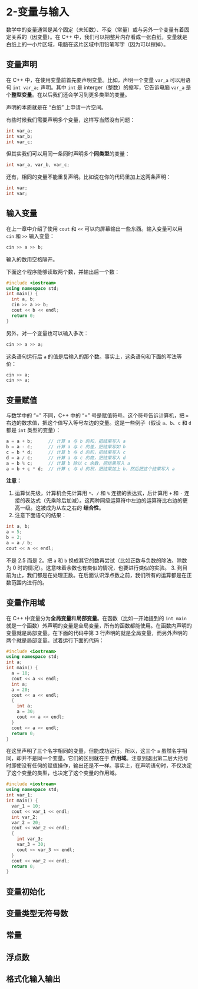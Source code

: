 # 2-变量与输入
数学中的变量通常是某个固定（未知数）、不变（常量）或与另外一个变量有着固定关系的（因变量）。在 C++ 中，我们可以把整片内存看成一张白纸，变量就是白纸上的一小片区域，电脑在这片区域中用铅笔写字（因为可以擦掉）。

## 变量声明
在 C++ 中，在使用变量前首先要声明变量。比如，声明一个变量 `var_a` 可以用语句 `int var_a;` 声明。其中 `int` 是 interger（整数）的缩写，它告诉电脑 `var_a` 是个**整型变量**。在以后我们还会学习到更多类型的变量。

声明的本质就是在 “白纸” 上申请一片空间。

有些时候我们需要声明多个变量，这样写当然没有问题：
```cpp
int var_a;
int var_b;
int var_c;
```
但其实我们可以用同一条同时声明多个**同类型**的变量：
```cpp
int var_a, var_b, var_c;
```
还有，相同的变量不能重复声明。比如说在你的代码里加上这两条声明：
```cpp
int var;
int var;
```

## 输入变量
在上一章中介绍了使用 `cout` 和 `<<` 可以向屏幕输出一些东西。输入变量可以用 `cin` 和 `>>` 输入变量：
```cpp
cin >> a >> b;
```
输入的数用空格隔开。

下面这个程序能够读取两个数，并输出后一个数：
```cpp
#include <iostream>
using namespace std;
int main() {
  int a, b;
  cin >> a >> b;
  cout << b << endl;
  return 0;
}
```
另外，对一个变量也可以输入多次：
```cpp
cin >> a >> a;
```
这条语句运行后 `a` 的值是后输入的那个数。事实上，这条语句和下面的写法等价：
```cpp
cin >> a;
cin >> a; 
```

## 变量赋值
与数学中的 “=” 不同，C++ 中的 “=” 号是赋值符号。这个符号告诉计算机，把 `=` 右边的数求值，把这个值写入等号左边的变量。这是一些例子（假设 `a`、`b`、`c` 和 `d` 都是 `int` 类型的变量）：
```cpp
a = a + b;      // 计算 a 与 b 的和，把结果写入 a
b = a - c;      // 计算 a 与 c 的差，把结果写如 b
c = b * d;      // 计算 b 与 d 的积，把结果写入 c
d = a / c;      // 计算 a 与 c 的商，把结果写入 d
a = b % c;      // 计算 b 除以 c 余数，把结果写入 a
a = b + c * d;  // 计算 c 与 d 的积，把结果加上 b，然后把这个结果写入 a
```
**注意：**
1. 运算优先级，计算机会先计算用 `*`、`/` 和 `%` 连接的表达式，后计算用 `+` 和 `-` 连接的表达式（先乘除后加减）。这两种同级运算符中左边的运算符比右边的更高一级。这被成为从左之右的 **结合性**。
2. 注意下面语句的结果：
```cpp
int a, b;
a = 5;
b = 2;
a = a / b;
cout << a << endl;
```
不是 2.5 而是 2。把 `a` 和 `b` 换成其它的数再尝试（比如正数与负数的除法、除数为 0 时的情况）。这意味着余数也有类似的情况，也要进行类似的实验。
3. 到目前为止，我们都是在处理正数。在后面认识浮点数之前，我们所有的运算都是在正数范围内进行的。

## 变量作用域
在 C++ 中变量分为**全局变量**和**局部变量**。在函数（比如一开始提到的 `int main` 就是一个函数）外声明的变量是全局变量，所有的函数都能使用。在函数内声明的变量就是局部变量。在下面的代码中第 3 行声明的就是全局变量，而另外声明的两个就是局部变量。试着运行下面的代码：
```cpp
#include <iostream>
using namespace std;
int a;
int main() {
  a = 10;
  cout << a << endl;
  int a;
  a = 20;
  cout << a << endl;
  {
    int a;
    a = 30;
    cout << a << endl;
  }
  cout << a << endl;
  return 0;
}
```
在这里声明了三个名字相同的变量，但能成功运行。所以，这三个 `a` 虽然名字相同，却并不是同一个变量。它们的区别就在于 **作用域**。注意到退出第二层大括号时即使没有任何的赋值操作，输出还是不一样。事实上，在声明语句时，不仅决定了这个变量的类型，也决定了这个变量的作用域。
```cpp
#include <iostream>
using namespace std;
int var_1;
int main() {
  var_1 = 10;
  cout << var_1 << endl;
  int var_2;
  var_2 = 20;
  cout << var_2 << endl;
  {
    int var_3;
    var_3 = 30;
    cout << var_3 << endl;
  }
  cout << var_2 << endl;
  return 0;
}
```

## 变量初始化

## 变量类型无符号数

## 常量

## 浮点数

## 格式化输入输出

